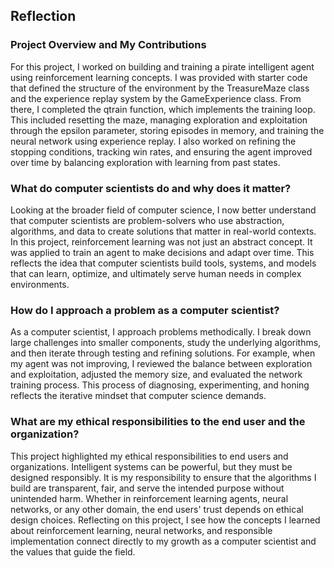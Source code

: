 ## Reflection

### Project Overview and My Contributions

For this project, I worked on building and training a pirate intelligent agent using reinforcement learning concepts. I was provided with starter code that defined the structure of the environment by the TreasureMaze class and the experience replay system by the GameExperience class. From there, I completed the qtrain function, which implements the training loop. This included resetting the maze, managing exploration and exploitation through the epsilon parameter, storing episodes in memory, and training the neural network using experience replay. I also worked on refining the stopping conditions, tracking win rates, and ensuring the agent improved over time by balancing exploration with learning from past states.

### What do computer scientists do and why does it matter?

Looking at the broader field of computer science, I now better understand that computer scientists are problem-solvers who use abstraction, algorithms, and data to create solutions that matter in real-world contexts. In this project, reinforcement learning was not just an abstract concept. It was applied to train an agent to make decisions and adapt over time. This reflects the idea that computer scientists build tools, systems, and models that can learn, optimize, and ultimately serve human needs in complex environments.

### How do I approach a problem as a computer scientist?

As a computer scientist, I approach problems methodically. I break down large challenges into smaller components, study the underlying algorithms, and then iterate through testing and refining solutions. For example, when my agent was not improving, I reviewed the balance between exploration and exploitation, adjusted the memory size, and evaluated the network training process. This process of diagnosing, experimenting, and honing reflects the iterative mindset that computer science demands.

### What are my ethical responsibilities to the end user and the organization?

This project highlighted my ethical responsibilities to end users and organizations. Intelligent systems can be powerful, but they must be designed responsibly. It is my responsibility to ensure that the algorithms I build are transparent, fair, and serve the intended purpose without unintended harm. Whether in reinforcement learning agents, neural networks, or any other domain, the end users' trust depends on ethical design choices. Reflecting on this project, I see how the concepts I learned about reinforcement learning, neural networks, and responsible implementation connect directly to my growth as a computer scientist and the values that guide the field.
